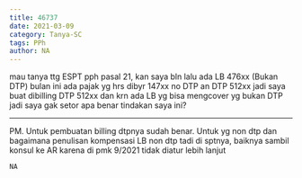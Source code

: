 ```yaml
---
title: 46737
date: 2021-03-09
category: Tanya-SC
tags: PPh
author: NA
---
```


mau tanya ttg ESPT pph pasal 21, kan saya bln lalu ada LB 476xx (Bukan DTP) bulan ini ada pajak yg hrs dibyr 147xx no DTP an DTP 512xx jadi saya buat dibilling DTP 512xx dan krn ada LB yg bisa mengcover yg bukan DTP jadi saya gak setor apa benar tindakan saya ini?

---

PM. Untuk pembuatan billing dtpnya sudah benar. Untuk yg non dtp dan bagaimana penulisan kompensasi LB non dtp tadi di sptnya, baiknya sambil konsul ke AR karena di pmk 9/2021 tidak diatur lebih lanjut

`NA`

